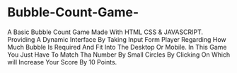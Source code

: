 # Bubble-Count-Game-
A Basic Bubble Count Game Made With HTML CSS &amp; JAVASCRIPT.  Providing A Dynamic Interface By Taking Input Form Player Regarding How Much Bubble Is Required And Fit Into The Desktop Or Mobile. In This Game You Just Have To Match Tha Number By Small Circles By Clicking On Which will Increase Your Score By 10 Points.

